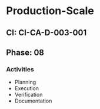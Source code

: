 # Production-Scale

## CI: CI-CA-D-003-001
## Phase: 08

### Activities
- Planning
- Execution
- Verification
- Documentation
